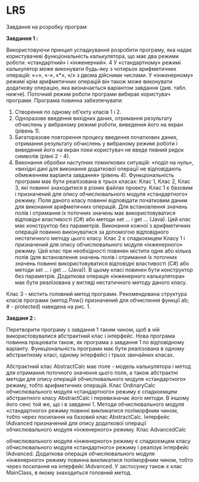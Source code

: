 # LR5

Завдання на розробку програм 

**Завдання 1 :**

Використовуючи принцип успадкування розробити програму, яка надає користувачеві функціональність калькулятора, що має два режими роботи: «стандартний» і «інженерний». 
4 
У «стандартному» режимі калькулятор може виконувати будь-яку з чотирьох арифметичних операцій: «+», «-», «*», «/» з двома дійсними числами. У «інженерному» режимі крім арифметичних операцій він також може виконувати додаткову операцію, яка визначається варіантом завдання (див. табл. нижче). Поточний режим роботи програми вибирає користувач програми. 
Програма повинна забезпечувати: 
1. Створення по одному об'єкту класів 1 і 2. 
2. Одноразове введення вихідних даних, отримання результату обчислень у вибраному режимі роботи, виведення його на екран (рівень 1). 
3. Багаторазове повторення процесу введення початкових даних, отримання результату обчислень у вибраному режимі роботи і виведення його на екран поки користувач не введе певний рядок символів (рівні 2 - 4). 
4. Виконання обробки наступних помилкових ситуацій: «поділ на нуль», «вихідні дані для виконання додаткової операції не відповідають обмеженням варіанта завдання» (рівень 4). 
Функціональність програми має бути реалізована в трьох класах: Клас 1, Клас 2, Клас 3, які повинні знаходитися в різних файлах проекту. 
Клас 1 є базовим і призначений для опису обчислювального модуля «стандартного» режиму. Поля даного класу повинні відповідати початковим даним для виконання арифметичних операцій. Для встановлення значень полів і отримання їх поточних значень має використовуватися відповідні властивості (C#) або методи set ... і get ... (Java). Цей клас має конструктор без параметрів. Виконання кожної з арифметичних операцій повинно виконуватися за допомогою відповідного нестатичного методу цього класу. 
Клас 2 є спадкоємцем Класу 1 і призначений для опису обчислювального модуля «інженерного» режиму. Цей клас при необхідності повинен містити одне або кілька полів (для встановлення значень полів і отримання їх поточних значень повинні використовуватися відповідні властивості (C#) або методи set ... і get ... (Java)). В цьому класі повинен бути конструктор без параметрів. Додаткова операція «інженерного калькулятора» має бути реалізована у вигляді нестатичного методу даного класу. 

Клас 3 - містить головний метод програми. 
Рекомендована структура класів програми (метод Pow() призначений для обчислення функції ab; # - protected) наведена на рис. 1. 

**Завданя 2 :**

Перетворити програму з завдання 1 таким чином, щоб в ній використовувалися абстрактний клас і інтерфейс. Нова програма повинна працювати також, як програма з завдання 1 по відповідному варіанту. 
Функціональність програми має бути реалізована в одному абстрактному класі, одному інтерфейсі і трьох звичайних класах.

Абстрактний клас AbstractCalc має поле - модель калькулятора і метод для отримання поточного значення цього поля, а також абстрактні методи для опису операцій обчислювального модуля «стандартного» режиму, тобто арифметичних операцій. Клас OrdinaryCalc обчислювального модуля «стандартного» режиму є спадкоємцем абстрактного класу AbstractCalc і перевизначає його методи. В іншому його сенс той же, що і в завданні 1. Методи обчислювального модуля «стандартного» режиму повинні викликатися поліморфним чином, тобто через посилання на базовий клас AbstractCalc. 
Інтерфейс IAdvanced призначений для опису додаткової операції обчислювального модуля «інженерного» режиму. Клас AdvancedCalc 

обчислювального модуля «інженерного» режиму є спадкоємцем класу обчислювального модуля «стандартного» режиму і реалізує інтерфейс IAdvanced. Додаткова операція обчислювального модуля «інженерного» режиму повинна викликатися поліморфним чином, тобто через посилання на інтерфейс IAdvanced. 
У застосунку також є клас MainClass, в якому знаходиться головний метод. 

